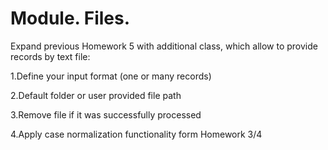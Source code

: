# Module. Files.

Expand previous Homework 5 with additional class, which allow to provide records by text file:

1.Define your input format (one or many records)

2.Default folder or user provided file path

3.Remove file if it was successfully processed

4.Apply case normalization functionality form Homework 3/4



